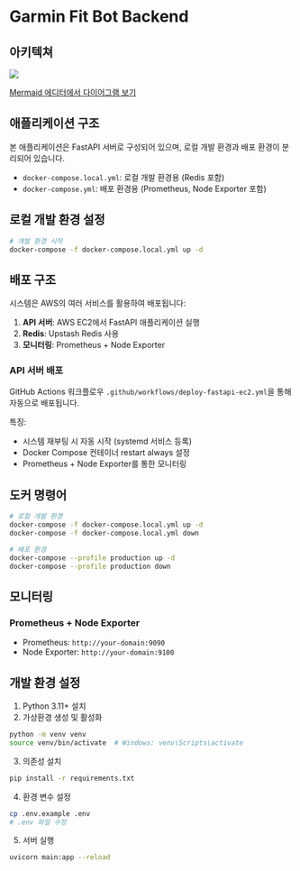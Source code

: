 # Garmin Fit Bot Backend

## 아키텍쳐

![](https://mermaid.ink/svg/pako:eNqFVm1r01AU_ivhijAhG31J3_JBqJ0VQUGdn0xl3LW3bVialJtUnWOwuaAiyBREN1lFYWwq-zDmJhX8RU36Hzw3N0lvWruVQu495znPec6556ZdR3WrQZCKmob1tN7G1JEe3qiZEnzs3kqL4m5bqqHR1pnX_-v3z_yPg9GbQQ1xBPv0bEI1_8Wx__mH_-Xd47FjFa9iS_P_nLHv7sHo5TfJO3sVAojZ4IupVOV7t6XhL9cfnItZcFfXqth2mNd3971TV8iEe05b8_sD_7AvAWBSwzILjnVMIBrYwQHAe3sC9Y3ckwmAg-3VADDa3vffHIy2jgXA7DKYyD8uBPyvGNC7DG17otdJpDvGT2qLcGN9_4M61ioxY-zo5dfR1jRwtlqAeTt7wwHEnO56h8ei2joxCF3TKsFDSFm3DIPUHYuK0l7v-kfvpbhV4iGZ2Fh7DrNSvi15v13f7U_BLhgKOPVPH_wjN9HGFjEd7Q42W5U21k2pzPaJnliGrYW5vB13eH55onEp08fWWNHm7lm206Jk6f6da0ImShq6rc09YA_R3oGrxSTEpN7P797bweXDszfwfm-Oz09U0cK0o5vareAhVSzThEOYPZJXr0LnToanJ3zLbqs0P3-d3wxuC5aBEcZcjIUtN8O8Ji3xvUqao8uUtEY3KEENlDF3NLfcFZGMGRPuiC1w89mcJI4CeHbxZoQUoikA8aaKPJyZJ4kGfcoTzXToiHAzlEdoHsqGNSGcGULFMLeRUljOoBO6JZbCZ25GM0QnX3PylWRpC2ALZjrRkUR50x1jkwa3eXvT7_8NIwxs24ukKXWp3sFA3NQNQ72Svlks3szJwGdR9Wlbd8gE3CZ1y2yMA6rVUjGVuigAVEH_QrhSKVdzF8HJM4dQOIyIXlGy2fw0XohisyyH3QmLSXjZ2clit-XEucQFiUGNFTnocaRe9PHuxkKRjDqEdrDegB_qdQasIadNOqSGVFiapOdQbLC3xAZAQYe1tGbWkerQHpERtXqtNlKb2LBh1-uCNLKoY3jZdCJIF5uPLCvegizQdJf_MQj-HwQQpK6jZ0hN53IL2UJRyWcz6VQmW1BktIbUbHohk8sUU7mMUirlU-nShoyeB5yphWJRKeXzhWw6VUgrhUxGRi3Kagn1wSuL0IrVMx2kljb-Afk1EIY)

[Mermaid 에디터에서 다이어그램 보기](https://mermaid.live/edit#pako:eNqFVm1r01AU_ivhijAhG31J3_JBqJ0VQUGdn0xl3LW3bVialJtUnWOwuaAiyBREN1lFYWwq-zDmJhX8RU36Hzw3N0lvWruVQu495znPec6556ZdR3WrQZCKmob1tN7G1JEe3qiZEnzs3kqL4m5bqqHR1pnX_-v3z_yPg9GbQQ1xBPv0bEI1_8Wx__mH_-Xd47FjFa9iS_P_nLHv7sHo5TfJO3sVAojZ4IupVOV7t6XhL9cfnItZcFfXqth2mNd3971TV8iEe05b8_sD_7AvAWBSwzILjnVMIBrYwQHAe3sC9Y3ckwmAg-3VADDa3vffHIy2jgXA7DKYyD8uBPyvGNC7DG17otdJpDvGT2qLcGN9_4M61ioxY-zo5dfR1jRwtlqAeTt7wwHEnO56h8ei2joxCF3TKsFDSFm3DIPUHYuK0l7v-kfvpbhV4iGZ2Fh7DrNSvi15v13f7U_BLhgKOPVPH_wjN9HGFjEd7Q42W5U21k2pzPaJnliGrYW5vB13eH55onEp08fWWNHm7lm206Jk6f6da0ImShq6rc09YA_R3oGrxSTEpN7P797bweXDszfwfm-Oz09U0cK0o5vareAhVSzThEOYPZJXr0LnToanJ3zLbqs0P3-d3wxuC5aBEcZcjIUtN8O8Ji3xvUqao8uUtEY3KEENlDF3NLfcFZGMGRPuiC1w89mcJI4CeHbxZoQUoikA8aaKPJyZJ4kGfcoTzXToiHAzlEdoHsqGNSGcGULFMLeRUljOoBO6JZbCZ25GM0QnX3PylWRpC2ALZjrRkUR50x1jkwa3eXvT7_8NIwxs24ukKXWp3sFA3NQNQ72Svlks3szJwGdR9Wlbd8gE3CZ1y2yMA6rVUjGVuigAVEH_QrhSKVdzF8HJM4dQOIyIXlGy2fw0XohisyyH3QmLSXjZ2clit-XEucQFiUGNFTnocaRe9PHuxkKRjDqEdrDegB_qdQasIadNOqSGVFiapOdQbLC3xAZAQYe1tGbWkerQHpERtXqtNlKb2LBh1-uCNLKoY3jZdCJIF5uPLCvegizQdJf_MQj-HwQQpK6jZ0hN53IL2UJRyWcz6VQmW1BktIbUbHohk8sUU7mMUirlU-nShoyeB5yphWJRKeXzhWw6VUgrhUxGRi3Kagn1wSuL0IrVMx2kljb-Afk1EIY)

## 애플리케이션 구조

본 애플리케이션은 FastAPI 서버로 구성되어 있으며, 로컬 개발 환경과 배포 환경이 분리되어 있습니다.

- `docker-compose.local.yml`: 로컬 개발 환경용 (Redis 포함)
- `docker-compose.yml`: 배포 환경용 (Prometheus, Node Exporter 포함)

## 로컬 개발 환경 설정

```bash
# 개발 환경 시작
docker-compose -f docker-compose.local.yml up -d
```

## 배포 구조

시스템은 AWS의 여러 서비스를 활용하여 배포됩니다:

1. **API 서버**: AWS EC2에서 FastAPI 애플리케이션 실행
2. **Redis**: Upstash Redis 사용
3. **모니터링**: Prometheus + Node Exporter

### API 서버 배포

GitHub Actions 워크플로우 `.github/workflows/deploy-fastapi-ec2.yml`을 통해 자동으로 배포됩니다.

특징:

- 시스템 재부팅 시 자동 시작 (systemd 서비스 등록)
- Docker Compose 컨테이너 restart always 설정
- Prometheus + Node Exporter를 통한 모니터링

## 도커 명령어

```bash
# 로컬 개발 환경
docker-compose -f docker-compose.local.yml up -d
docker-compose -f docker-compose.local.yml down

# 배포 환경
docker-compose --profile production up -d
docker-compose --profile production down
```

## 모니터링

### Prometheus + Node Exporter

- Prometheus: `http://your-domain:9090`
- Node Exporter: `http://your-domain:9100`

## 개발 환경 설정

1. Python 3.11+ 설치
2. 가상환경 생성 및 활성화

```bash
python -m venv venv
source venv/bin/activate  # Windows: venv\Scripts\activate
```

3. 의존성 설치

```bash
pip install -r requirements.txt
```

4. 환경 변수 설정

```bash
cp .env.example .env
# .env 파일 수정
```

5. 서버 실행

```bash
uvicorn main:app --reload
```
